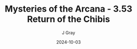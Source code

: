 ---
title: 'Mysteries of the Arcana - 3.53 Return of the Chibis'
alt: 'Mysteries of the Arcana'
date: '2024-10-03'
author: 'J Gray'
artist: 'Sarrah'
---